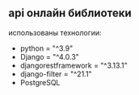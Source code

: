 <h2>api онлайн библиотеки </h2>
использованы технологии: <ul>
            <li>python = "^3.9"</li>
            <li>Django = "^4.0.3"</li>
            <li>djangorestframework = "^3.13.1"</li>
            <li>django-filter = "^21.1"</li>
            <li>PostgreSQL</li>
 